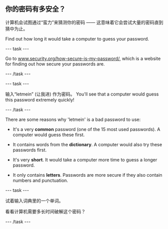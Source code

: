 ## 你的密码有多安全？

计算机会试图通过“蛮力”来猜测你的密码 —— 这意味着它会尝试大量的密码直到猜中为止。

Find out how long it would take a computer to guess your password.

--- task ---

Go to <a href="https://www.security.org/how-secure-is-my-password/" target="_blank">www.security.org/how-secure-is-my-password/</a>, which is a website for finding out how secure your passwords are.

--- /task ---

--- task ---

输入“letmein” (让我进) 作为密码。 You'll see that a computer would guess this password extremely quickly!

--- /task ---

There are some reasons why 'letmein' is a bad password to use:

+ It's a very __common__ password (one of the 15 most used passwords). A computer would guess these first.

+ It contains words from the __dictionary__. A computer would also try these passwords first.

+ It's very __short__. It would take a computer more time to guess a longer password.

+ It only contains __letters__. Passwords are more secure if they also contain numbers and punctuation.

--- task ---

试着输入词典里的一个单词。

看看计算机需要多长时间破解这个密码？

--- /task ---
